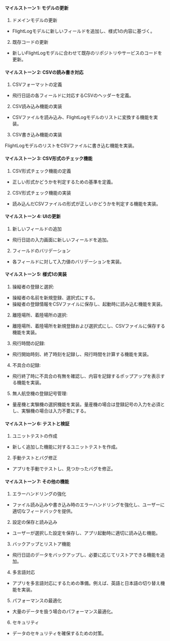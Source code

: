#### マイルストーン 1: モデルの更新
1. ドメインモデルの更新
- FlightLogモデルに新しいフィールドを追加し、様式1の内容に基づく。
2. 既存コードの更新
- 新しいFlightLogモデルに合わせて既存のリポジトリやサービスのコードを更新。

#### マイルストーン 2: CSVの読み書き対応
1. CSVフォーマットの定義
- 飛行日誌の各フィールドに対応するCSVのヘッダーを定義。
2. CSV読み込み機能の実装
- CSVファイルを読み込み、FlightLogモデルのリストに変換する機能を実装。
3. CSV書き込み機能の実装

FlightLogモデルのリストをCSVファイルに書き込む機能を実装。

#### マイルストーン 3: CSV形式のチェック機能
1. CSV形式チェック機能の定義
- 正しい形式かどうかを判定するための基準を定義。
2. CSV形式チェック機能の実装
- 読み込んだCSVファイルの形式が正しいかどうかを判定する機能を実装。

#### マイルストーン 4: UIの更新
1. 新しいフィールドの追加
- 飛行日誌の入力画面に新しいフィールドを追加。
2. フィールドのバリデーション
- 各フィールドに対して入力値のバリデーションを実装。

#### マイルストーン 5: 様式1の実装
1. 操縦者の登録と選択:
- 操縦者の名前を新規登録、選択式にする。
- 操縦者の登録情報をCSVファイルに保存し、起動時に読み込む機能を実装。
2. 離陸場所、着陸場所の選択:
- 離陸場所、着陸場所を新規登録および選択式にし、CSVファイルに保存する機能を実装。
3. 飛行時間の記録:
- 飛行開始時刻、終了時刻を記録し、飛行時間を計算する機能を実装。
4. 不具合の記録:
- 飛行終了時に不具合の有無を確認し、内容を記録するポップアップを表示する機能を実装。
5. 無人航空機の登録記号管理:
- 量産機と実験機の選択機能を実装。量産機の場合は登録記号の入力を必須とし、実験機の場合は入力不要にする。

#### マイルストーン 6: テストと検証
1. ユニットテストの作成
- 新しく追加した機能に対するユニットテストを作成。
2. 手動テストとバグ修正
- アプリを手動でテストし、見つかったバグを修正。

#### マイルストーン 7: その他の機能
1. エラーハンドリングの強化
- ファイル読み込みや書き込み時のエラーハンドリングを強化し、ユーザーに適切なフィードバックを提供。
2. 設定の保存と読み込み
- ユーザーが選択した設定を保存し、アプリ起動時に適切に読み込む機能。
3. バックアップとリストア機能
- 飛行日誌のデータをバックアップし、必要に応じてリストアできる機能を追加。
4. 多言語対応
- アプリを多言語対応にするための準備。例えば、英語と日本語の切り替え機能を実装。
5. パフォーマンスの最適化
- 大量のデータを扱う場合のパフォーマンス最適化。
6. セキュリティ
- データのセキュリティを確保するための対策。
